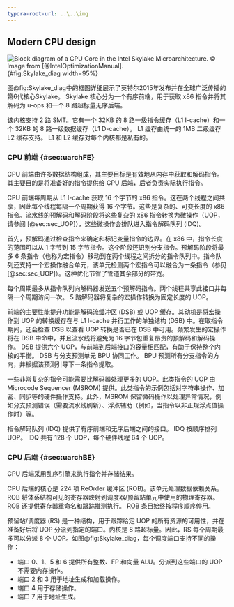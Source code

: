 ```yaml
---
typora-root-url: ..\..\img
---
```


## Modern CPU design

![Block diagram of a CPU Core in the Intel Skylake Microarchitecture. *© Image from [@IntelOptimizationManual].*](/uarch/skylake_block_diagram_v2.png){#fig:Skylake_diag width=95%}


图@fig:Skylake_diag中的框图详细展示了英特尔2015年发布并在全球广泛传播的第6代核心Skylake。 Skylake 核心分为一个有序前端，用于获取 x86 指令并将其解码为 u-ops 和一个 8 路超标量无序后端。

该内核支持 2 路 SMT。它有一个 32KB 的 8 路一级指令缓存（L1 I-cache）和一个 32KB 的 8 路一级数据缓存（L1 D-cache）。 L1 缓存由统一的 1MB 二级缓存 L2 缓存支持。 L1 和 L2 缓存对每个内核都是私有的。

### CPU 前端 {#sec:uarchFE}

CPU 前端由许多数据结构组成，其主要目标是有效地从内存中获取和解码指令。其主要目的是将准备好的指令提供给 CPU 后端，后者负责实际执行指令。

CPU 前端每周期从 L1 I-cache 获取 16 个字节的 x86 指令。这在两个线程之间共享，因此每个线程每隔一个周期获得 16 个字节。这些是复杂的、可变长度的 x86 指令。流水线的预解码和解码阶段将这些复杂的 x86 指令转换为微操作（UOP，请参阅 [@sec:sec_UOP]），这些微操作会排队进入指令解码队列 (IDQ)。

首先，预解码通过检查指令来确定和标记变量指令的边界。在 x86 中，指令长度的范围可以从 1 字节到 15 字节指令。这个阶段还识别分支指令。预解码阶段将最多 6 条指令（也称为宏指令）移动到在两个线程之间拆分的指令队列中。指令队列还支持一个宏操作融合单元，该单元检测两个宏指令可以融合为一条指令（参见 [@sec:sec_UOP]）。这种优化节省了管道其余部分的带宽。

每个周期最多从指令队列向解码器发送五个预解码指令。两个线程共享此接口并每隔一个周期访问一次。 5 路解码器将复杂的宏操作转换为固定长度的 UOP。

前端的主要性能提升功能是解码流缓冲区 (DSB) 或 UOP 缓存。其动机是将宏操作到 UOP 的转换缓存在与 L1 I-cache 并行工作的单独结构 (DSB) 中。在取指令期间，还会检查 DSB 以查看 UOP 转换是否已在 DSB 中可用。频繁发生的宏操作将在 DSB 中命中，并且流水线将避免为 16 字节包重复昂贵的预解码和解码操作。 DSB 提供六个 UOP，与前端到后端接口的容量相匹配，有助于保持整个内核的平衡。 DSB 与分支预测单元 BPU 协同工作。 BPU 预测所有分支指令的方向，并根据该预测引导下一条指令提取。

一些非常复杂的指令可能需要比解码器处理更多的 UOP。此类指令的 UOP 由 Microcode Sequencer (MSROM) 提供。此类指令的示例包括对字符串操作、加密、同步等的硬件操作支持。此外，MSROM 保留微码操作以处理异常情况，例如分支预测错误（需要流水线刷新）、浮点辅助（例如，当指令以非正规浮点值操作时）等。

指令解码队列 (IDQ) 提供了有序前端和无序后端之间的接口。 IDQ 按顺序排列 UOP。 IDQ 共有 128 个 UOP，每个硬件线程 64 个 UOP。

### CPU 后端 {#sec:uarchBE}

CPU 后端采用乱序引擎来执行指令并存储结果。

CPU 后端的核心是 224 项 ReOrder 缓冲区 (ROB)。该单元处理数据依赖关系。 ROB 将体系结构可见的寄存器映射到调度器/预留站单元中使用的物理寄存器。 ROB 还提供寄存器重命名和跟踪推测执行。 ROB 条目始终按程序顺序停用。

预留站/调度器 (RS) 是一种结构，用于跟踪给定 UOP 的所有资源的可用性，并在准备好后将 UOP 分派到指定的端口。内核是 8 路超标量。因此，RS 每个周期最多可以分派 8 个 UOP。如图@fig:Skylake_diag，每个调度端口支持不同的操作：

* 端口 0、1、5 和 6 提供所有整数、FP 和向量 ALU。分派到这些端口的 UOP 不需要内存操作。
* 端口 2 和 3 用于地址生成和加载操作。
* 端口 4 用于存储操作。
* 端口 7 用于地址生成。